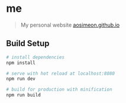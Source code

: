 # me

> My personal website
[aosimeon.github.io](http://aosimeon.github.io)


## Build Setup

``` bash
# install dependencies
npm install

# serve with hot reload at localhost:8080
npm run dev

# build for production with minification
npm run build
```
